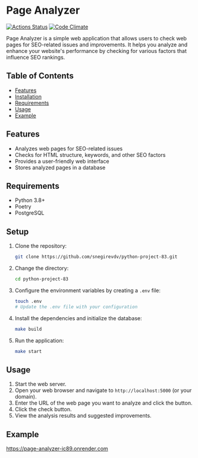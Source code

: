 # Page Analyzer

[![Actions Status](https://github.com/snegirevdv/python-project-83/actions/workflows/hexlet-check.yml/badge.svg)](https://github.com/snegirevdv/python-project-83/actions)
[![Code Climate](https://codeclimate.com/github/snegirevdv/python-project-83.png)](https://codeclimate.com/github/snegirevdv/python-project-83.png)

Page Analyzer is a simple web application that allows users to check web pages for SEO-related issues and improvements. It helps you analyze and enhance your website's performance by checking for various factors that influence SEO rankings.

## Table of Contents

- [Features](#features)
- [Installation](#installation)
- [Requirements](#requirements)
- [Usage](#usage)
- [Example](#example)

## Features

- Analyzes web pages for SEO-related issues
- Checks for HTML structure, keywords, and other SEO factors
- Provides a user-friendly web interface
- Stores analyzed pages in a database

## Requirements

- Python 3.8+
- Poetry
- PostgreSQL

## Setup

1. Clone the repository:

   ```sh
   git clone https://github.com/snegirevdv/python-project-83.git
   ```

2. Change the directory:

   ```sh
   cd python-project-83
   ```

3. Configure the environment variables by creating a `.env` file:

   ```sh
   touch .env
   # Update the .env file with your configuration
   ```

4. Install the dependencies and initialize the database:

   ```sh
   make build
   ```

5. Run the application:
   ```sh
   make start
   ```

## Usage

1. Start the web server.
2. Open your web browser and navigate to `http://localhost:5000` (or your domain).
3. Enter the URL of the web page you want to analyze and click the button.
4. Click the check button.
5. View the analysis results and suggested improvements.

## Example

https://page-analyzer-ic89.onrender.com
